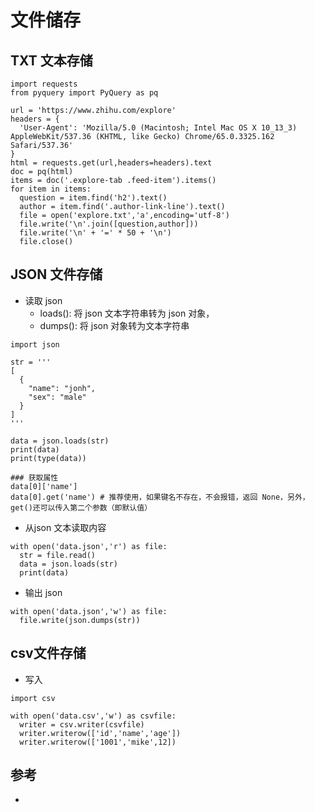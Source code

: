 # 文件储存


## TXT 文本存储

```
import requests
from pyquery import PyQuery as pq

url = 'https://www.zhihu.com/explore'
headers = {
  'User-Agent': 'Mozilla/5.0 (Macintosh; Intel Mac OS X 10_13_3) AppleWebKit/537.36 (KHTML, like Gecko) Chrome/65.0.3325.162 Safari/537.36'
}
html = requests.get(url,headers=headers).text
doc = pq(html)
items = doc('.explore-tab .feed-item').items()
for item in items:
  question = item.find('h2').text()
  author = item.find('.author-link-line').text()
  file = open('explore.txt','a',encoding='utf-8')
  file.write('\n'.join([question,author]))
  file.write('\n' + '=' * 50 + '\n')
  file.close()
```


## JSON 文件存储

- 读取 json
  - loads(): 将 json 文本字符串转为 json 对象，
  - dumps(): 将 json 对象转为文本字符串
```
import json

str = '''
[
  {
    "name": "jonh",
    "sex": "male"
  }
]
'''

data = json.loads(str)
print(data)
print(type(data))

### 获取属性
data[0]['name']
data[0].get('name') # 推荐使用，如果键名不存在，不会报错，返回 None，另外，get()还可以传入第二个参数（即默认值）
```

-  从json 文本读取内容
```
with open('data.json','r') as file:
  str = file.read()
  data = json.loads(str)
  print(data)
```

- 输出 json
```
with open('data.json','w') as file:
  file.write(json.dumps(str))
```


## csv文件存储
- 写入
```
import csv

with open('data.csv','w') as csvfile:
  writer = csv.writer(csvfile)
  writer.writerow(['id','name','age'])
  writer.writerow(['1001','mike',12])
```

## 参考
- 
